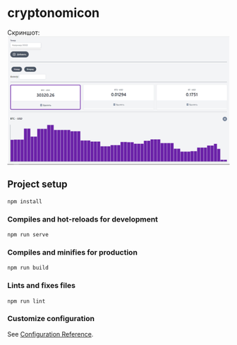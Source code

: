# cryptonomicon
Скриншот:
![Alt text](https://github.com/NikolayNikolay/cryptonomicon/blob/master/screenShots/crypto.PNG)

## Project setup

```
npm install
```

### Compiles and hot-reloads for development

```
npm run serve
```

### Compiles and minifies for production

```
npm run build
```

### Lints and fixes files

```
npm run lint
```

### Customize configuration

See [Configuration Reference](https://cli.vuejs.org/config/).

